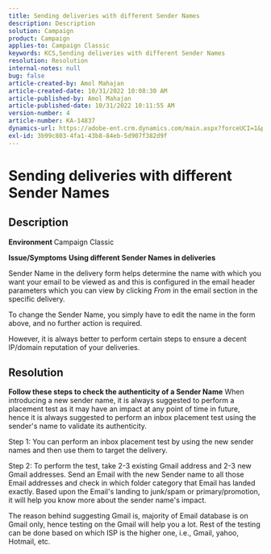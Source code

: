 ```yaml
---
title: Sending deliveries with different Sender Names
description: Description
solution: Campaign
product: Campaign
applies-to: Campaign Classic
keywords: KCS,Sending deliveries with different Sender Names
resolution: Resolution
internal-notes: null
bug: false
article-created-by: Amol Mahajan
article-created-date: 10/31/2022 10:08:30 AM
article-published-by: Amol Mahajan
article-published-date: 10/31/2022 10:11:55 AM
version-number: 4
article-number: KA-14837
dynamics-url: https://adobe-ent.crm.dynamics.com/main.aspx?forceUCI=1&pagetype=entityrecord&etn=knowledgearticle&id=fddd9bf4-0359-ed11-9561-6045bd006079
exl-id: 3b99c803-4fa1-43b8-84eb-5d907f382d9f
---
```

# Sending deliveries with different Sender Names

## Description

<b>Environment</b><b> </b>
Campaign Classic


<b>Issue/Symptoms</b>
<b>Using different Sender Names in deliveries</b>

Sender Name in the delivery form helps determine the name with which you want your email to be viewed as and this is configured in the email header parameters which you can view by clicking *From* in the email section in the specific delivery.

To change the Sender Name, you simply have to edit the name in the form above, and no further action is required.

However, it is always better to perform certain steps to ensure a decent IP/domain reputation of your deliveries.






## Resolution

<b>Follow these steps to check the authenticity of a Sender Name</b>
When introducing a new sender name, it is always suggested to perform a placement test as it may have an impact at any point of time in future, hence it is always suggested to perform an inbox placement test using the sender's name to validate its authenticity.

Step 1: You can perform an inbox placement test by using the new sender names and then use them to target the delivery.

Step 2: To perform the test, take 2-3 existing Gmail address and 2-3 new Gmail addresses. Send an Email with the new Sender name to all those Email addresses and check in which folder category that Email has landed exactly. Based upon the Email's landing to junk/spam or primary/promotion, it will help you know more about the sender name's impact.

The reason behind suggesting Gmail is, majority of Email database is on Gmail only, hence testing on the Gmail will help you a lot. Rest of the testing can be done based on which ISP is the higher one, i.e., Gmail, yahoo, Hotmail, etc.
